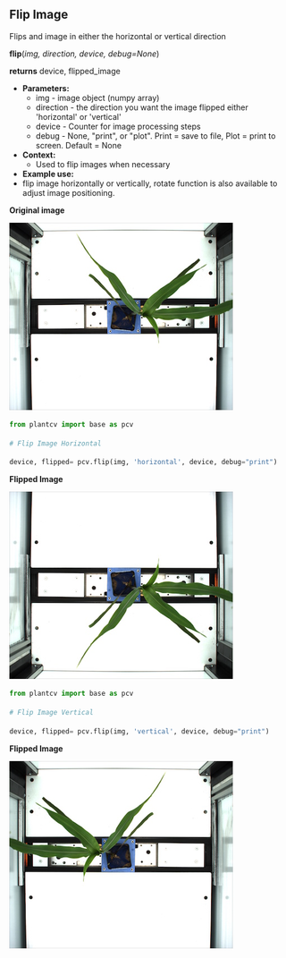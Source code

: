 ## Flip Image

Flips and image in either the horizontal or vertical direction

**flip**(*img, direction, device, debug=None*)

**returns** device, flipped_image

- **Parameters:**
    - img - image object (numpy array)
    - direction - the direction you want the image flipped either 'horizontal' or 'vertical'
    - device - Counter for image processing steps
    - debug - None, "print", or "plot". Print = save to file, Plot = print to screen. Default = None
- **Context:**
    - Used to flip images when necessary
- **Example use:**
 - flip image horizontally or vertically, rotate function is also available to adjust image positioning.

**Original image**

![Screenshot](img/documentation_images/flip/original_image.jpg)

```python
from plantcv import base as pcv

# Flip Image Horizontal

device, flipped= pcv.flip(img, 'horizontal', device, debug="print")

```

**Flipped Image**

![Screenshot](img/documentation_images/flip/flipped.jpg)

```python
from plantcv import base as pcv

# Flip Image Vertical

device, flipped= pcv.flip(img, 'vertical', device, debug="print")

```

**Flipped Image**

![Screenshot](img/documentation_images/flip/flipped1.jpg)